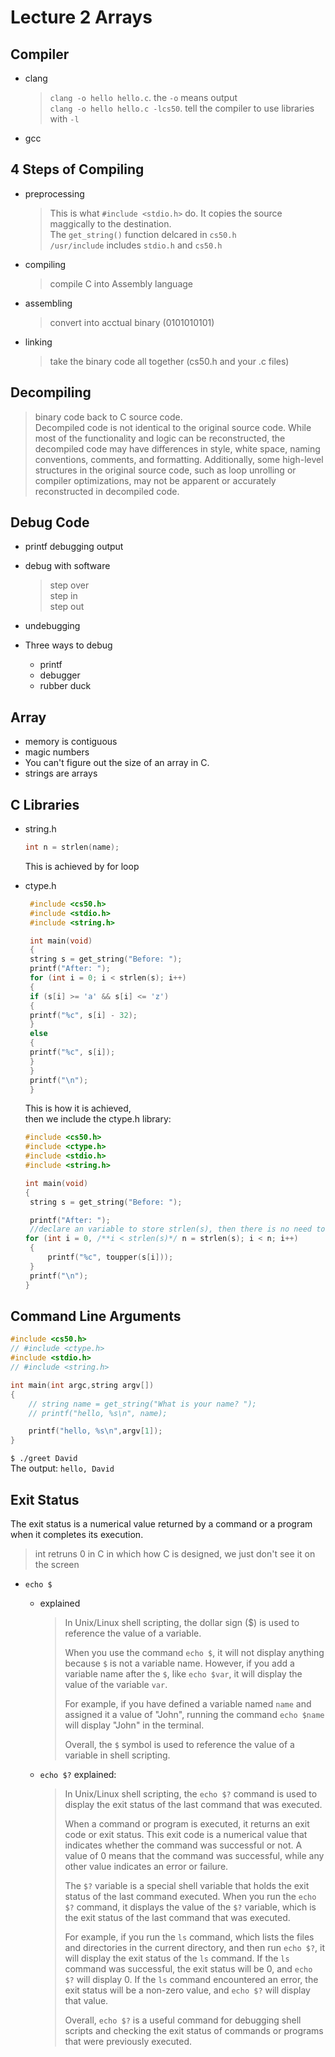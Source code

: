 # Lecture 2 Arrays

## Compiler

-   clang

    > `clang -o hello hello.c`. the `-o` means output  
    > `clang -o hello hello.c -lcs50`. tell the compiler to use libraries with `-l`

-   gcc

## 4 Steps of Compiling

-   preprocessing

    > This is what `#include <stdio.h>` do.
    > It copies the source maggically to the destination.  
    > The `get_string()` function delcared in `cs50.h`  
    > `/usr/include` includes `stdio.h` and `cs50.h`

-   compiling

    > compile C into Assembly language

-   assembling

    > convert into acctual binary (0101010101)

-   linking

    > take the binary code all together (cs50.h and your .c files)

## Decompiling

> binary code back to C source code.  
> Decompiled code is not identical to the original source code. While most of the functionality and logic can be reconstructed, the decompiled code may have differences in style, white space, naming conventions, comments, and formatting. Additionally, some high-level structures in the original source code, such as loop unrolling or compiler optimizations, may not be apparent or accurately reconstructed in decompiled code.

## Debug Code

-   printf debugging output
-   debug with software

    > step over  
    > step in  
    > step out

-   undebugging

    >

-   Three ways to debug
    -   printf
    -   debugger
    -   rubber duck

## Array

-   memory is contiguous
-   magic numbers
-   You can't figure out the size of an array in C.
-   strings are arrays

## C Libraries

-   string.h

    ```C
    int n = strlen(name);
    ```

    This is achieved by for loop

-   ctype.h

    ```C
     #include <cs50.h>
     #include <stdio.h>
     #include <string.h>

     int main(void)
     {
     string s = get_string("Before: ");
     printf("After: ");
     for (int i = 0; i < strlen(s); i++)
     {
     if (s[i] >= 'a' && s[i] <= 'z')
     {
     printf("%c", s[i] - 32);
     }
     else
     {
     printf("%c", s[i]);
     }
     }
     printf("\n");
     }
    ```

    This is how it is achieved,  
    then we include the ctype.h library:

    ```C
    #include <cs50.h>
    #include <ctype.h>
    #include <stdio.h>
    #include <string.h>

    int main(void)
    {
     string s = get_string("Before: ");

     printf("After: ");
     //declare an variable to store strlen(s), then there is no need to execute the function over and over again
    for (int i = 0, /**i < strlen(s)*/ n = strlen(s); i < n; i++)
     {
         printf("%c", toupper(s[i]));
     }
     printf("\n");
    }
    ```

## Command Line Arguments

```C
#include <cs50.h>
// #include <ctype.h>
#include <stdio.h>
// #include <string.h>

int main(int argc,string argv[])
{
    // string name = get_string("What is your name? ");
    // printf("hello, %s\n", name);

    printf("hello, %s\n",argv[1]);
}
```

`$ ./greet David`  
The output: `hello, David`

## Exit Status

The exit status is a numerical value returned by a command or a program when it completes its execution.

> int retruns 0 in C in which how C is designed, we just don't see it on the screen

-   `echo $`

    -   explained
        > In Unix/Linux shell scripting, the dollar sign ($) is used to reference the value of a variable.
        >
        > When you use the command `echo $`, it will not display anything because `$` is not a variable name. However, if you add a variable name after the `$`, like `echo $var`, it will display the value of the variable `var`.
        >
        > For example, if you have defined a variable named `name` and assigned it a value of "John", running the command `echo $name` will display "John" in the terminal.
        >
        > Overall, the `$` symbol is used to reference the value of a variable in shell scripting.
    -   `echo $?` explained:

        > In Unix/Linux shell scripting, the `echo $?` command is used to display the exit status of the last command that was executed.
        >
        > When a command or program is executed, it returns an exit code or exit status. This exit code is a numerical value that indicates whether the command was successful or not. A value of 0 means that the command was successful, while any other value indicates an error or failure.
        >
        > The `$?` variable is a special shell variable that holds the exit status of the last command executed. When you run the `echo $?` command, it displays the value of the `$?` variable, which is the exit status of the last command that was executed.
        >
        > For example, if you run the `ls` command, which lists the files and directories in the current directory, and then run `echo $?`, it will display the exit status of the `ls` command. If the `ls` command was successful, the exit status will be 0, and `echo $?` will display 0. If the `ls` command encountered an error, the exit status will be a non-zero value, and `echo $?` will display that value.
        >
        > Overall, `echo $?` is a useful command for debugging shell scripts and checking the exit status of commands or programs that were previously executed.

